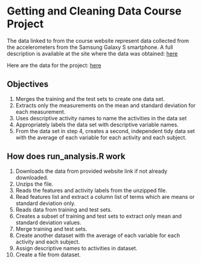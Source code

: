 # Getting and Cleaning Data Course Project

The data linked to from the course website represent data collected from the accelerometers from the Samsung Galaxy S smartphone. A full description is available at the site where the data was obtained: [here](http://archive.ics.uci.edu/ml/datasets/Human+Activity+Recognition+Using+Smartphones)

Here are the data for the project: [here](https://d396qusza40orc.cloudfront.net/getdata%2Fprojectfiles%2FUCI%20HAR%20Dataset.zip)

## Objectives

1. Merges the training and the test sets to create one data set.
2. Extracts only the measurements on the mean and standard deviation for each measurement. 
3. Uses descriptive activity names to name the activities in the data set
4. Appropriately labels the data set with descriptive variable names. 
5. From the data set in step 4, creates a second, independent tidy data set with the average of each variable for each activity and each subject.

## How does run_analysis.R work

1. Downloads the data from provided website link if not already downloaded.
2. Unzips the file.
3. Reads the features and activity labels from the unzipped file.
4. Read features list and extract a column list of terms which are means or standard deviation only.
5. Reads data from training and test sets.
6. Creates a subset of training and test sets to extract only mean and standard deviation values.
7. Merge training and test sets.
8. Create another dataset with the average of each variable for each activity and each subject.
9. Assign descriptive names to activities in dataset.
10. Create a file from dataset.
